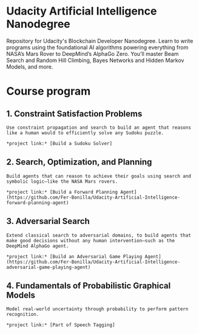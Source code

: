 # Udacity Artificial Intelligence Nanodegree

Repository for Udacity's Blockchain Developer Nanodegree. Learn to write programs using the foundational AI algorithms powering everything from NASA’s Mars Rover to DeepMind’s AlphaGo Zero. You’ll master Beam Search and Random Hill Climbing, Bayes Networks and Hidden Markov Models, and more.

# Course program

## 1. Constraint Satisfaction Problems

    Use constraint propagation and search to build an agent that reasons like a human would to efficiently solve any Sudoku puzzle.

    *project link:* [Build a Sudoku Solver]


## 2. Search, Optimization, and Planning

    Build agents that can reason to achieve their goals using search and symbolic logic—like the NASA Mars rovers.
      
    *project link:* [Build a Forward Planning Agent](https://github.com/Fer-Bonilla/Udacity-Artificial-Intelligence-forward-planning-agent)


## 3. Adversarial Search

    Extend classical search to adversarial domains, to build agents that make good decisions without any human intervention—such as the DeepMind AlphaGo agent.
      
    *project link:* [Build an Adversarial Game Playing Agent](https://github.com/Fer-Bonilla/Udacity-Artificial-Intelligence-adversarial-game-playing-agent)


## 4. Fundamentals of Probabilistic Graphical Models

    Model real-world uncertainty through probability to perform pattern recognition.
     
    *project link:* [Part of Speech Tagging]

